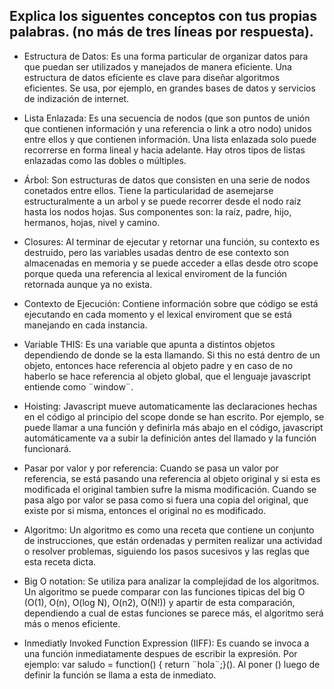 ## Explica los siguentes conceptos con tus propias palabras. (no más de tres líneas por respuesta).

* Estructura de Datos:
Es una forma particular de organizar datos para que puedan ser utilizados y manejados de manera eficiente. Una estructura de datos eficiente es clave para diseñar algoritmos eficientes. Se usa, por ejemplo, en grandes bases de datos y servicios de indización de internet.

* Lista Enlazada:
Es una secuencia de nodos (que son puntos de unión que contienen información y una referencia o link a otro nodo) unidos entre ellos y que contienen información. Una lista enlazada solo puede recorrerse en forma lineal y hacia adelante. Hay otros tipos de listas enlazadas como las dobles o múltiples.

* Árbol:
Son estructuras de datos que consisten en una serie de nodos conetados entre ellos. Tiene la particularidad de asemejarse estructuralmente a un arbol y se puede recorrer desde el nodo raíz hasta los nodos hojas. Sus componentes son: la raíz, padre, hijo, hermanos, hojas, nivel y camino.

* Closures:
Al terminar de ejecutar y retornar una función, su contexto es destruido, pero las variables usadas dentro de ese contexto son almacenadas en memoria y se puede acceder a ellas desde otro scope porque queda una referencia al lexical enviroment de la función retornada aunque ya no exista. 
 
* Contexto de Ejecución:
Contiene información sobre que código se está ejecutando en cada momento y el lexical enviroment que se está manejando en cada instancia.

* Variable THIS:
Es una variable que apunta a distintos objetos dependiendo de donde se la esta llamando. Si this no está dentro de un objeto, entonces hace referencia al objeto padre y en caso de no haberlo se hace referencia al objeto global, que el lenguaje javascript entiende como ¨window¨.

* Hoisting:
Javascript mueve automaticamente las declaraciones hechas en el código al principio del scope donde se han escrito. Por ejemplo, se puede llamar a una función y definirla más abajo en el código, javascript automáticamente va a subir la definición antes del llamado y la función funcionará.

* Pasar por valor y por referencia:
Cuando se pasa un valor por referencia, se está pasando una referencia al objeto original y si esta es modificada el original tambien sufre la misma modificación. Cuando se pasa algo por valor se pasa como si fuera una copia del original, que existe por si misma, entonces el original no es modificado.

* Algoritmo:
Un algoritmo es como una receta que contiene un conjunto de instrucciones, que están ordenadas y permiten realizar una actividad o resolver problemas, siguiendo los pasos sucesivos y las reglas que esta receta dicta.

* Big O notation:
Se utiliza para analizar la complejidad de los algoritmos. Un algoritmo se puede comparar con las funciones tipicas del big O (O(1), O(n), O(log N), O(n2), O(N!)) y apartir de esta comparación, dependiendo a cual de estas funciones se parece más, el algoritmo será más o menos eficiente.

* Inmediatly Invoked Function Expression (IIFF):
Es cuando se invoca a una función inmediatamente despues de escribir la expresión. Por ejemplo: var saludo = function() { return ¨hola¨;}(). Al poner () luego de definir la función se llama a esta de inmediato.


